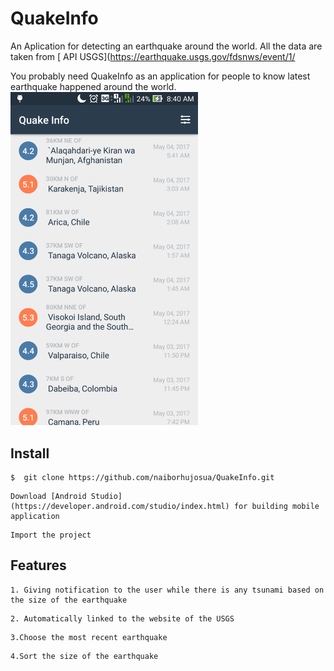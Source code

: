 # QuakeInfo
An Aplication for detecting an earthquake around the world. All the data are taken from [ API USGS](https://earthquake.usgs.gov/fdsnws/event/1/

You probably need QuakeInfo as an application for people to know latest earthquake happened around the world.
<img width="300" src="earthquake.png">

## Install

```
$  git clone https://github.com/naiborhujosua/QuakeInfo.git
```

```
Download [Android Studio](https://developer.android.com/studio/index.html) for building mobile application
```

```
Import the project
```

## Features
```
1. Giving notification to the user while there is any tsunami based on the size of the earthquake
```
```
2. Automatically linked to the website of the USGS 
```
```
3.Choose the most recent earthquake
```
```
4.Sort the size of the earthquake
```


